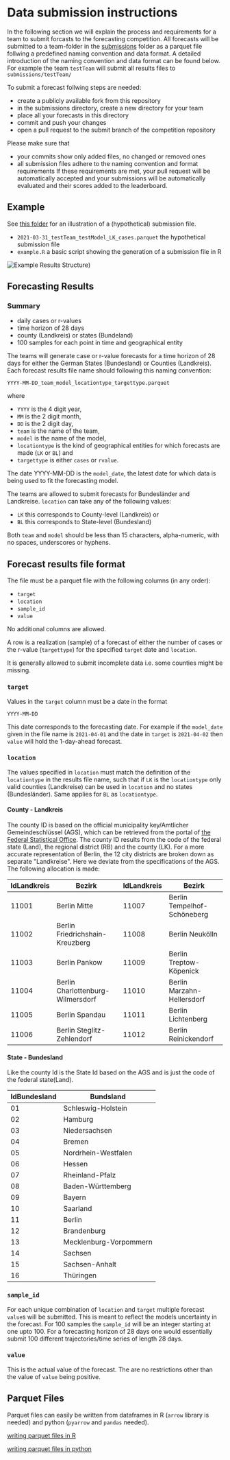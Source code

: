 # Data submission instructions

In the following section we will explain the process and requirements for a team to submit forcasts to the forecasting competition.
All forecasts will be submitted to a team-folder in the [submissions](./) folder as a parquet file follwing a predefined naming convention and data format. A detailed introduction of the naming convention and data format can be found below. For example the team `testTeam` will submit all results files to `submissions/testTeam/`

To submit a forecast follwing steps are needed:
* create a publicly available fork from this repository
* in the submissions directory, create a new directory for your team
* place all your forecasts in this directory
* commit and push your changes
* open a pull request to the submit branch of the competition repository


Please make sure that
* your commits show only added files, no changed or removed ones
* all submission files adhere to the naming convention and format requirements
If these requirements are met, your pull request will be automatically accepted and your submissions will be automatically evaluated and their scores added to the leaderboard.


## Example

See [this folder](https://github.com/rki-daki-fws/forecast-competition/blob/main/examples) for an illustration of a (hypothetical) submission file. 
- `2021-03-31_testTeam_testModel_LK_cases.parquet` the hypothetical submission file
- `example.R`  a basic script showing the generation of a submission file in R


![Example Results Structure](https://github.com/rki-daki-fws/forecast-competition/blob/main/examples/example.PNG))


## Forecasting Results

### Summary

- daily cases or r-values
- time horizon of 28 days
- county (Landkreis) or states (Bundeland)
- 100 samples for each point in time and geographical entity

The teams will generate case or r-value forecasts for a time horizon of 28 days for either the German States (Bundesland) or Counties (Landkreis).  
Each forecast results file name should following this naming convention:

    YYYY-MM-DD_team_model_locationtype_targettype.parquet
    
where

- `YYYY` is the 4 digit year, 
- `MM` is the 2 digit month,
- `DD` is the 2 digit day,
- `team` is the name of the team, 
- `model` is the name of the model,
- `locationtype` is the kind of geographical entities for which forecasts are made (`LK` or `BL`) and
- `targettype` is either `cases` or `rvalue`. 

The date YYYY-MM-DD is the `model_date`, the latest date for which data is being used to fit the forecasting model. 

The teams are allowed to submit forecasts for Bundesländer and Landkreise. `location` can take any of the following values:

- `LK` this corresponds to County-level (Landkreis) or
- `BL` this corresponds to State-level (Bundesland)
 

Both `team` and `model` should be less than 15 characters, 
alpha-numeric, with no spaces, underscores or hyphens.


## Forecast results file format

The file must be a parquet file with the following columns (in any order):

- `target`
- `location`
- `sample_id`
- `value`

No additional columns are allowed.

A row is a realization (sample) of a forecast of either the number of cases or the r-value (`targettype`) for the specified `target` date and `location`.  

It is generally allowed to submit incomplete data i.e. some counties might be missing.

### `target`

Values in the `target` column must be a date in the format

    YYYY-MM-DD

This date corresponds to the forecasting date. For example if the `model_date` given in the file name is `2021-04-01` and the date in `target` is `2021-04-02` then `value` will hold the 1-day-ahead forecast.

### `location`

The values specified in `location` must match the definition of the `locationtype` in the results file name, such that if `LK` is the `locationtype` only valid counties (Landkreise) can be used in `location` and no states (Bundesländer). Same applies for `BL` as `locationtype`. 

#### County - Landkreis
The county ID is based on the official municipality key/Amtlicher Gemeindeschlüssel (AGS), which can be retrieved from the portal of [the Federal Statistical Office](https://www.destatis.de/DE/Themen/Laender-Regionen/Regionales/Gemeindeverzeichnis/Administrativ/Archiv/GVAuszugQ/AuszugGV2QAktuell.html). The county ID results from the code of the federal state (Land), the regional district (RB) and the county (LK). For a more accurate representation of Berlin, the 12 city districts are broken down as separate "Landkreise". Here we deviate from the specifications of the AGS. The following allocation is made:

| IdLandkreis | Bezirk | IdLandkreis | Bezirk |  
| ----------- | ------ | ----------- | ------ |  
|11001 | Berlin Mitte | 11007 | Berlin Tempelhof-Schöneberg |  
|11002 | Berlin Friedrichshain-Kreuzberg | 11008 | Berlin Neukölln |  
|11003 | Berlin Pankow | 11009 | Berlin Treptow-Köpenick |  
|11004 | Berlin Charlottenburg-Wilmersdorf| 11010 | Berlin Marzahn-Hellersdorf |  
|11005 | Berlin Spandau | 11011 | Berlin Lichtenberg |  
|11006 | Berlin Steglitz-Zehlendorf | 11012 | Berlin Reinickendorf|  

#### State - Bundesland

Like the county Id is the State Id based on the AGS and is just the code of the federal state(Land).

| IdBundesland | Bundsland |  
| ----------- | ------ |   
| 01 |  Schleswig-Holstein |
| 02 |  Hamburg |
| 03 |  Niedersachsen |
| 04 |  Bremen |
| 05 |  Nordrhein-Westfalen |
| 06 |  Hessen |
| 07 |  Rheinland-Pfalz |
| 08 | Baden-Württemberg |
| 09 | Bayern |
| 10 | Saarland |
| 11 | Berlin |
| 12 | Brandenburg |
| 13 | Mecklenburg-Vorpommern |
| 14 | Sachsen |
| 15 | Sachsen-Anhalt |
| 16 | Thüringen |

### `sample_id`

For each unique combination of `location` and `target` multiple forecast `value`s will be submitted. This is meant to reflect the models uncertainty in the forecast. For 100 samples the `sample_id` will be an integer starting at one upto 100. For a forecasting horizon of 28 days one would essentially submit 100 different trajectories/time series of length 28 days.

### `value`

This is the actual value of the forecast. The are no restrictions other than the value of `value` being positive. 

## Parquet Files

Parquet files can easily be written from dataframes in R (`arrow` library is needed) and python (`pyarrow` and `pandas` needed). 

[writing parquet files in R](https://arrow.apache.org/docs/r/reference/write_parquet.html)

[writing parquet files in python](https://pandas.pydata.org/pandas-docs/version/1.1/reference/api/pandas.DataFrame.to_parquet.html)
